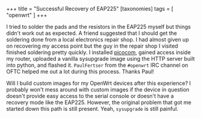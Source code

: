 +++
title = "Successful Recovery of EAP225"
[taxonomies]
tags = [ "openwrt" ]
+++

I tried to solder the pads and the resistors in the EAP225 myself but things didn't work out as
expected. A friend suggested that I should get the soldering done from a local electronics repair
shop. I had almost given up on recovering my access point but the guy in the repair shop I visited
finished soldering pretty quickly. I installed [picocom][1], gained access inside my router,
uploaded a vanilla sysupgrade image using the HTTP server built into python, and flashed it.
`PaulFertser` from the `#openwrt` IRC channel on OFTC helped me out a lot during this process.
Thanks Paul!

Will I build custom images for my OpenWrt devices after this experience? I probably won't mess
around with custom images if the device in question doesn't provide easy access to the serial
console or doesn't have a recovery mode like the EAP225. However, the original problem that got me
started down this path is still present. Yeah, `sysupgrade` is still painful.

[1]: https://github.com/npat-efault/picocom
